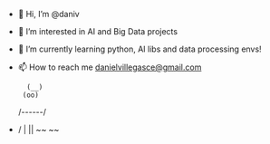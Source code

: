 - 👋 Hi, I’m @daniv
- 👀 I’m interested in AI and Big Data projects
- 🌱 I’m currently learning python, AI libs and data processing envs!
- 📫 How to reach me danielvillegasce@gmail.com

        (__)
       (oo)
   /------\/  
 * / |    ||
    ~~   ~~

<!---
daniv-main/daniv-main is a ✨ special ✨ repository because its `README.md` (this file) appears on your GitHub profile.
You can click the Preview link to take a look at your changes.
--->
